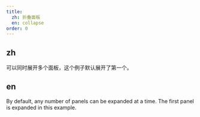 ```yaml
---
title:
  zh: 折叠面板
  en: collapse
order: 0
---
```


## zh

可以同时展开多个面板，这个例子默认展开了第一个。

## en

By default, any number of panels can be expanded at a time. The first panel is expanded in this example.
